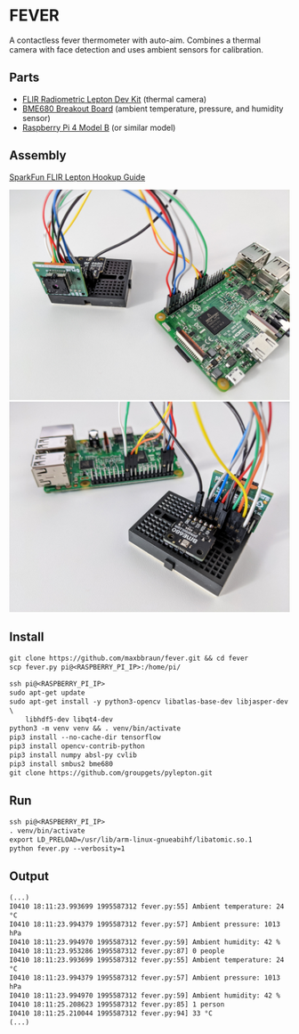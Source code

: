 # FEVER

A contactless fever thermometer with auto-aim. Combines a thermal camera with face detection and uses ambient sensors for calibration.

## Parts

- [FLIR Radiometric Lepton Dev Kit](https://www.sparkfun.com/products/retired/14654) (thermal camera)
- [BME680 Breakout Board](https://www.sparkfun.com/products/15743) (ambient temperature, pressure, and humidity sensor)
- [Raspberry Pi 4 Model B](https://www.sparkfun.com/products/15447) (or similar model)

## Assembly

[SparkFun FLIR Lepton Hookup Guide](https://learn.sparkfun.com/tutorials/flir-lepton-hookup-guide/all)

![breadboard front](breadboard-front.jpg)
![breadboard back](breadboard-back.jpg)

## Install

```
git clone https://github.com/maxbbraun/fever.git && cd fever
scp fever.py pi@<RASPBERRY_PI_IP>:/home/pi/
```

```
ssh pi@<RASPBERRY_PI_IP>
sudo apt-get update
sudo apt-get install -y python3-opencv libatlas-base-dev libjasper-dev \
    libhdf5-dev libqt4-dev
python3 -m venv venv && . venv/bin/activate
pip3 install --no-cache-dir tensorflow
pip3 install opencv-contrib-python
pip3 install numpy absl-py cvlib
pip3 install smbus2 bme680
git clone https://github.com/groupgets/pylepton.git
```

## Run

```
ssh pi@<RASPBERRY_PI_IP>
. venv/bin/activate
export LD_PRELOAD=/usr/lib/arm-linux-gnueabihf/libatomic.so.1
python fever.py --verbosity=1
```

## Output

```
(...)
I0410 18:11:23.993699 1995587312 fever.py:55] Ambient temperature: 24 °C
I0410 18:11:23.994379 1995587312 fever.py:57] Ambient pressure: 1013 hPa
I0410 18:11:23.994970 1995587312 fever.py:59] Ambient humidity: 42 %
I0410 18:11:23.953286 1995587312 fever.py:87] 0 people
I0410 18:11:23.993699 1995587312 fever.py:55] Ambient temperature: 24 °C
I0410 18:11:23.994379 1995587312 fever.py:57] Ambient pressure: 1013 hPa
I0410 18:11:23.994970 1995587312 fever.py:59] Ambient humidity: 42 %
I0410 18:11:25.208623 1995587312 fever.py:85] 1 person
I0410 18:11:25.210044 1995587312 fever.py:94] 33 °C
(...)
```
